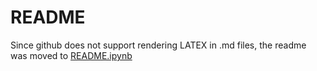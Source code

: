 # README
Since github does not support rendering LATEX in .md files, the readme was moved to [README.ipynb](README.ipynb)
